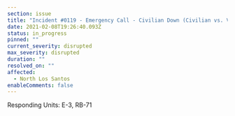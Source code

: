 ```yaml
---
section: issue
title: "Incident #0119 - Emergency Call - Civilian Down (Civilian vs. Vehicle)"
date: 2021-02-08T19:26:40.093Z
status: in_progress
pinned: ""
current_severity: disrupted
max_severity: disrupted
duration: ""
resolved_on: ""
affected:
  - North Los Santos
enableComments: false
---
```

Responding Units: E-3, RB-71